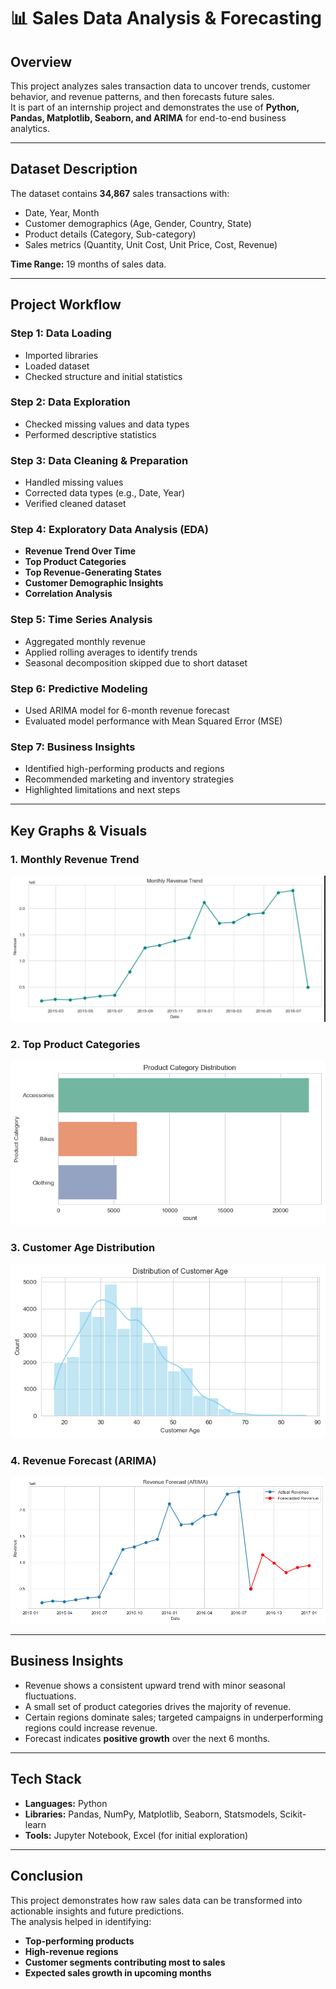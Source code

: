# 📊 Sales Data Analysis & Forecasting

## **Overview**
This project analyzes sales transaction data to uncover trends, customer behavior, and revenue patterns, and then forecasts future sales.  
It is part of an internship project and demonstrates the use of **Python, Pandas, Matplotlib, Seaborn, and ARIMA** for end-to-end business analytics.

---

## **Dataset Description**
The dataset contains **34,867** sales transactions with:
- Date, Year, Month
- Customer demographics (Age, Gender, Country, State)
- Product details (Category, Sub-category)
- Sales metrics (Quantity, Unit Cost, Unit Price, Cost, Revenue)

**Time Range:** 19 months of sales data.

---

## **Project Workflow**
### **Step 1: Data Loading**
- Imported libraries
- Loaded dataset
- Checked structure and initial statistics

### **Step 2: Data Exploration**
- Checked missing values and data types
- Performed descriptive statistics

### **Step 3: Data Cleaning & Preparation**
- Handled missing values
- Corrected data types (e.g., Date, Year)
- Verified cleaned dataset

### **Step 4: Exploratory Data Analysis (EDA)**
- **Revenue Trend Over Time**
- **Top Product Categories**
- **Top Revenue-Generating States**
- **Customer Demographic Insights**
- **Correlation Analysis**

### **Step 5: Time Series Analysis**
- Aggregated monthly revenue
- Applied rolling averages to identify trends
- Seasonal decomposition skipped due to short dataset

### **Step 6: Predictive Modeling**
- Used ARIMA model for 6-month revenue forecast
- Evaluated model performance with Mean Squared Error (MSE)

### **Step 7: Business Insights**
- Identified high-performing products and regions
- Recommended marketing and inventory strategies
- Highlighted limitations and next steps

---

## **Key Graphs & Visuals**

### **1. Monthly Revenue Trend**
![Monthly Revenue](Monthly_Revenue_Trend.png)

### **2. Top Product Categories**
![Top Products](Top_Product.png)

### **3. Customer Age Distribution**
![Customer Age](customer_age.png)

### **4. Revenue Forecast (ARIMA)**
![Revenue Forecast](Revenu_Forcast_ARIMA.png)

---

## **Business Insights**
- Revenue shows a consistent upward trend with minor seasonal fluctuations.
- A small set of product categories drives the majority of revenue.
- Certain regions dominate sales; targeted campaigns in underperforming regions could increase revenue.
- Forecast indicates **positive growth** over the next 6 months.

---

## **Tech Stack**
- **Languages:** Python  
- **Libraries:** Pandas, NumPy, Matplotlib, Seaborn, Statsmodels, Scikit-learn  
- **Tools:** Jupyter Notebook, Excel (for initial exploration)  

---

## **Conclusion**
This project demonstrates how raw sales data can be transformed into actionable insights and future predictions.  
The analysis helped in identifying:
- **Top-performing products**
- **High-revenue regions**
- **Customer segments contributing most to sales**
- **Expected sales growth in upcoming months**



